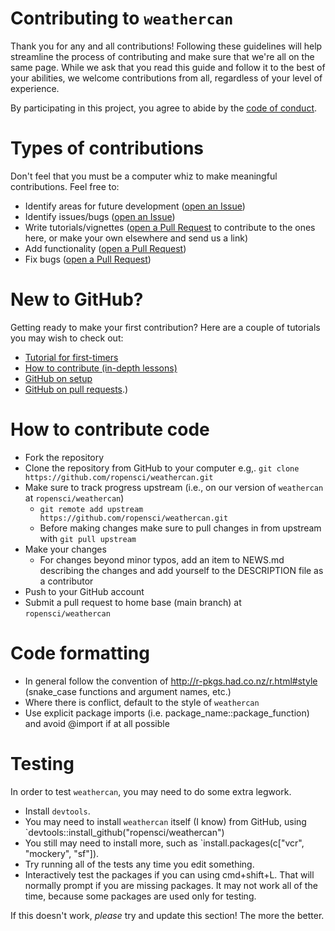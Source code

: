 # Contributing to `weathercan`

Thank you for any and all contributions! Following these guidelines will help streamline the process of contributing and make sure that we're all on the same page. While we ask that you read this guide and follow it to the best of your abilities, we welcome contributions from all, regardless of your level of experience.

By participating in this project, you agree to abide by the [code of conduct](https://github.com/ropensci/weathercan/blob/master/CONDUCT.md).

# Types of contributions 

Don't feel that you must be a computer whiz to make meaningful contributions. Feel free to:

- Identify areas for future development ([open an Issue](https://github.com/ropensci/weathercan/issues))
- Identify issues/bugs ([open an Issue](https://github.com/ropensci/weathercan/issues))
- Write tutorials/vignettes ([open a Pull Request](https://github.com/ropensci/weathercan/pulls) to contribute to the ones here, or make your own elsewhere and send us a link)
- Add functionality ([open a Pull Request](https://github.com/ropensci/weathercan/pulls))
- Fix bugs ([open a Pull Request](https://github.com/ropensci/weathercan/pulls))

# New to GitHub?

Getting ready to make your first contribution? Here are a couple of tutorials you may wish to check out:

- [Tutorial for first-timers](https://github.com/Roshanjossey/first-contributions)
- [How to contribute (in-depth lessons)](https://egghead.io/series/how-to-contribute-to-an-open-source-project-on-github)
- [GitHub on setup](https://help.github.com/articles/set-up-git)
- [GitHub on pull requests](https://help.github.com/articles/using-pull-requests/).)


# How to contribute code

- Fork the repository
- Clone the repository from GitHub to your computer e.g,. `git clone https://github.com/ropensci/weathercan.git`
- Make sure to track progress upstream (i.e., on our version of `weathercan` at `ropensci/weathercan`)
  - `git remote add upstream https://github.com/ropensci/weathercan.git`
  - Before making changes make sure to pull changes in from upstream with `git pull upstream`
- Make your changes
  - For changes beyond minor typos, add an item to NEWS.md describing the changes and add yourself to the DESCRIPTION file as a contributor
- Push to your GitHub account
- Submit a pull request to home base (main branch) at `ropensci/weathercan`

# Code formatting

- In general follow the convention of <http://r-pkgs.had.co.nz/r.html#style> (snake_case functions and argument names, etc.)
- Where there is conflict, default to the style of `weathercan`
- Use explicit package imports (i.e. package_name::package_function) and avoid @import if at all possible

# Testing

In order to test `weathercan`, you may need to do some extra legwork.

- Install `devtools`. 
- You may need to install `weathercan` itself (I know) from GitHub, using `devtools::install_github("ropensci/weathercan")
- You still may need to install more, such as `install.packages(c["vcr", "mockery",  "sf"]).
- Try running all of the tests any time you edit something.
- Interactively test the packages if you can using cmd+shift+L. That will normally prompt if you are missing packages. It may not work all of the time, because some packages are used only for testing.

If this doesn't work, _please_ try and update this section! The more the better.
